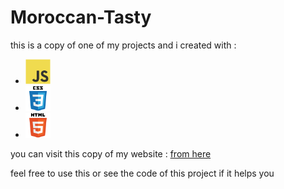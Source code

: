 # Moroccan-Tasty

this is a copy of  one of my projects and i created with :

- <img src="https://raw.githubusercontent.com/devicons/devicon/master/icons/javascript/javascript-original.svg" alt="javascript" width="40" height="40" style="max-width:100%;"> 
- <img src="https://raw.githubusercontent.com/devicons/devicon/master/icons/css3/css3-original-wordmark.svg" alt="css3" width="40" height="40" style="max-width:100%;">
- <img src="https://raw.githubusercontent.com/devicons/devicon/master/icons/html5/html5-original-wordmark.svg" alt="html5" width="40" height="40" style="max-width:100%;">

you can visit this copy of my website  :  <a href="https://moroccan-tasty.vercel.app/" target="_blank" >from here</a>

feel free to use this or see the code of this project if it helps you
